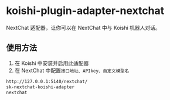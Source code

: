 # koishi-plugin-adapter-nextchat

NextChat 适配器，让你可以在 NextChat 中与 Koishi 机器人对话。


## 使用方法

1. 在 Koishi 中安装并启用此适配器
2. 在 NextChat 中配置`接口地址、APIkey、自定义模型名`
```bash
http://127.0.0.1:5140/nextchat/
sk-nextchat-koishi-adapter
nextchat
```
